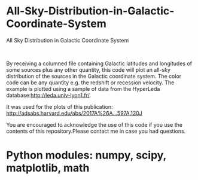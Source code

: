 # All-Sky-Distribution-in-Galactic-Coordinate-System
All Sky Distribution in Galactic Coordinate System

​

​By receiving a columned file containing Galactic latitudes and longitudes of some sources plus any other quantity, this code will plot an all-sky distribution of​ the sources in the Galactic coordinate system. The color code can be any quantity e.g. the redshift or recession velocity. 
The example is plotted using a sample of data from the HyperLeda database:http://leda.univ-lyon1.fr/

It was used for the plots of this publication: http://adsabs.harvard.edu/abs/2017A%26A...597A.120J​


​You are encouraged to acknowledge the use of this code if you use the contents of this repository.​Please contact me in case you had questions.


# Python modules: numpy, scipy, matplotlib, math
